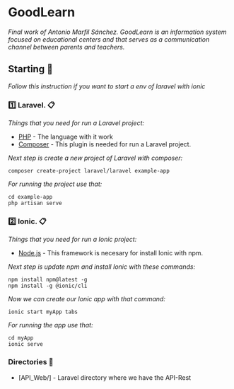 # GoodLearn

_Final work of Antonio Marfil Sánchez. GoodLearn is an information system focused on educational centers and that serves as a communication channel between parents and teachers._

## Starting 🚀

_Follow this instruction if you want to start a env of laravel with ionic_
### 1️⃣ Laravel. 📋

_Things that you need for run a Laravel project:_

* [PHP](https://www.php.net/manual/en/install.php) - The language with it work
* [Composer](https://getcomposer.org/download/) - This plugin is needed for run a Laravel project.

_Next step is create a new project of Laravel with composer:_
```
composer create-project laravel/laravel example-app
```

_For running the project use that:_
```
cd example-app
php artisan serve
```


### 2️⃣ Ionic. 📋

_Things that you need for run a Ionic project:_

* [Node.js](https://nodejs.org/en/) - This framework is necesary for install Ionic with npm.

_Next step is update npm and install Ionic with these commands:_
```
npm install npm@latest -g
npm install -g @ionic/cli
```

_Now we can create our Ionic app with that command:_

```
ionic start myApp tabs
```

_For running the app use that:_
```
cd myApp
ionic serve
```
### Directories 🔧

* [API_Web/] - Laravel directory where we have the API-Rest
